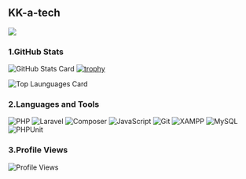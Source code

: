 ## KK-a-tech

![](https://raw.githubusercontent.com/ユーザー名/リポジトリ名/output/github-contribution-grid-snake.svg)

### 1.GitHub Stats
![GitHub Stats Card](https://github-readme-stats-wizlite.vercel.app/api?username=KK-a-tech&theme=transparent&include_all_commits=true)
[![trophy](https://github-profile-trophy.vercel.app/?username=KK-a-tech)](https://github.com/ryo-ma/github-profile-trophy)

![Top Launguages Card](https://github-readme-stats.vercel.app/api/top-langs/?username=KK-a-tech)

### 2.Languages and Tools
![PHP](https://img.shields.io/badge/-PHP-777BB4?style=flat-square&logo=php&logoColor=white)
![Laravel](https://img.shields.io/badge/-Laravel-FF2D20?style=flat-square&logo=laravel&logoColor=white)
![Composer](https://img.shields.io/badge/-Composer-885630?style=flat-square&logo=composer&logoColor=white)
![JavaScript](https://img.shields.io/badge/-JavaScript-F7DF1E?style=flat-square&logo=javascript&logoColor=black)
![Git](https://img.shields.io/badge/-Git-F05032?style=flat-square&logo=git&logoColor=white)
![XAMPP](https://img.shields.io/badge/-XAMPP-FB7A24?style=flat-square&logo=xampp&logoColor=white)
![MySQL](https://img.shields.io/badge/-MySQL-4479A1?style=flat-square&logo=mysql&logoColor=white)
![PHPUnit](https://img.shields.io/badge/-PHPUnit-3776AB?style=flat-square&logo=php&logoColor=white)

### 3.Profile Views
![Profile Views](https://komarev.com/ghpvc/?username=KK-a-tech)

